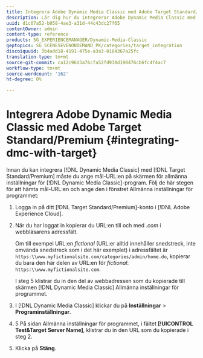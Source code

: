 ```yaml
---
title: Integrera Adobe Dynamic Media Classic med Adobe Target Standard/Premium
description: Lär dig hur du integrerar Adobe Dynamic Media Classic med Adobe Target Standard/Premium.
uuid: d1c07a52-b058-4ae3-a31d-44c43dc27f65
contentOwner: admin
content-type: reference
products: SG_EXPERIENCEMANAGER/Dynamic-Media-Classic
geptopics: SG_SCENESEVENONDEMAND_PK/categories/target_integration
discoiquuid: 3b4add18-4191-475e-a3a3-0184367a25fc
translation-type: tm+mt
source-git-commit: ca12c96d3a76cfa52fd930d190476cb6fc4f4ac7
workflow-type: tm+mt
source-wordcount: '162'
ht-degree: 0%

---
```



# Integrera Adobe Dynamic Media Classic med Adobe Target Standard/Premium {#integrating-dmc-with-target}

Innan du kan integrera [!DNL Dynamic Media Classic] med [!DNL Target Standard/Premium] måste du ange mål-URL:en på skärmen för allmänna inställningar för [!DNL Dynamic Media Classic]-program. Följ de här stegen för att hämta mål-URL:en och ange den i fönstret Allmänna inställningar för programmet:

1. Logga in på ditt [!DNL Target Standard/Premium]-konto i [!DNL Adobe Experience Cloud].
1. När du har loggat in kopierar du URL:en till och med *.com* i webbläsarens adressfält.

   Om till exempel URL:en *fictional* (URL:er alltid innehåller snedstreck, inte omvända snedstreck som i det här exemplet) i adressfältet är `https:\\www.myfictionalsite.com/categories/admin/home.do`, kopierar du bara den här delen av URL:en för *fictional*: `https:\\www.myfictionalsite.com`.

   I steg 5 klistrar du in den del av webbadressen som du kopierade till skärmen [!DNL Dynamic Media Classic] Allmänna inställningar för programmet.

1. I [!DNL Dynamic Media Classic] klickar du på **Inställningar** > **Programinställningar**.
1. 5 På sidan Allmänna inställningar för programmet, i fältet **[!UICONTROL Test&Target Server Name]**, klistrar du in den URL som du kopierade i steg 2.
1. Klicka på **Stäng**.

